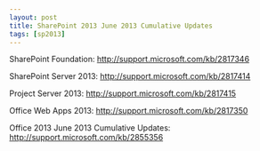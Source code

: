 ```yaml
---
layout: post
title: SharePoint 2013 June 2013 Cumulative Updates
tags: [sp2013]
---
```


SharePoint Foundation: <http://support.microsoft.com/kb/2817346>

SharePoint Server 2013: <http://support.microsoft.com/kb/2817414>

Project Server 2013: <http://support.microsoft.com/kb/2817415>

Office Web Apps 2013: <http://support.microsoft.com/kb/2817350>

Office 2013 June 2013 Cumulative Updates: <http://support.microsoft.com/kb/2855356>